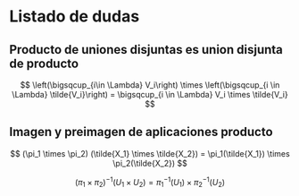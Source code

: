 # Listado de dudas

## Producto de uniones disjuntas es union disjunta de producto

$$
\left(\bigsqcup_{i\in \Lambda} V_i\right) \times \left(\bigsqcup_{i \in \Lambda} \tilde{V_i}\right) = \bigsqcup_{i \in \Lambda} V_i \times \tilde{V_i}
$$

## Imagen y preimagen de aplicaciones producto

$$
(\pi_1 \times \pi_2) (\tilde{X_1} \times \tilde{X_2}) = \pi_1(\tilde{X_1}) \times \pi_2(\tilde{X_2})
$$

$$
(\pi_1 \times \pi_2)^{-1} (U_1 \times U_2) = \pi_1^{-1}(U_1) \times \pi_2^{-1}(U_2)
$$
